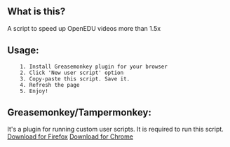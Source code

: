 ## What is this?
A script to speed up OpenEDU videos more than 1.5x

## Usage:
 		1. Install Greasemonkey plugin for your browser
		2. Click 'New user script' option
		3. Copy-paste this script. Save it.
		4. Refresh the page
		5. Enjoy!

## Greasemonkey/Tampermonkey:
It's a plugin for running custom user scripts. It is required to run this script.
[Download for Firefox](https://addons.mozilla.org/en-US/firefox/addon/greasemonkey/)
[Download for Chrome](https://chrome.google.com/webstore/detail/tampermonkey/dhdgffkkebhmkfjojejmpbldmpobfkfo)
